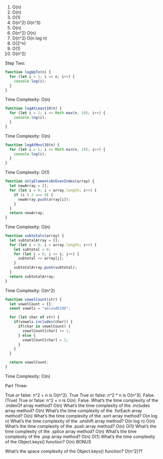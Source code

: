 1. O(n)
2. O(n)
3. O(1)
4. O(n^2) O(n^3)
5. O(n)
6. O(n^2) O(n)
7. O(n^2) O(n log n)
8. O(2^n)
9. O(1)
10. O(n^2)

Step Two:
```js
function logUpTo(n) {
  for (let i = 1; i <= n; i++) {
    console.log(i);
  }
}
```

Time Complexity: O(n)

```js
function logAtLeast10(n) {
  for (let i = 1; i <= Math.max(n, 10); i++) {
    console.log(i);
  }
}
```
Time Complexity: O(n)

```js
function logAtMost10(n) {
  for (let i = 1; i <= Math.min(n, 10); i++) {
    console.log(i);
  }
}
```

Time Complexity: O(1)

```js
function onlyElementsAtEvenIndex(array) {
  let newArray = [];
  for (let i = 0; i < array.length; i++) {
    if (i % 2 === 0) {
      newArray.push(array[i]);
    }
  }
  return newArray;
}
```

Time Complexity: O(n)

```js
function subtotals(array) {
  let subtotalArray = [];
  for (let i = 0; i < array.length; i++) {
    let subtotal = 0;
    for (let j = 0; j <= i; j++) {
      subtotal += array[j];
    }
    subtotalArray.push(subtotal);
  }
  return subtotalArray;
}
```
Time Complexity: O(n^2)
```js
function vowelCount(str) {
  let vowelCount = {};
  const vowels = "aeiouAEIOU";

  for (let char of str) {
    if(vowels.includes(char)) {
      if(char in vowelCount) {
        vowelCount[char] += 1;
      } else {
        vowelCount[char] = 1;
      }
    }
  }

  return vowelCount;
}
```
Time Complexity: O(n)

Part Three:

True or false: n^2 + n is O(n^2). True 
True or false: n^2 * n is O(n^3). False. (True) 
True or false: n^2 + n is O(n). False.
What’s the time complexity of the .indexOf array method? O(n)
What’s the time complexity of the .includes array method? O(n)
What’s the time complexity of the .forEach array method? O(n)
What’s the time complexity of the .sort array method? O(n log n)
What’s the time complexity of the .unshift array method? O(n log n) O(n)
What’s the time complexity of the .push array method? O(n) O(1)
What’s the time complexity of the .splice array method? O(n)
What’s the time complexity of the .pop array method? O(n) O(1)
What’s the time complexity of the Object.keys() function? O(n)
BONUS

What’s the space complexity of the Object.keys() function? O(n^2)??